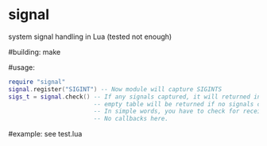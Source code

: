 # signal
system signal handling in Lua (tested not enough)

#building:
make

#usage:
```lua
require "signal"
signal.register("SIGINT") -- Now module will capture SIGINTS
sigs_t = signal.check() -- If any signals captured, it will returned in the table
                        -- empty table will be returned if no signals captured yet
                        -- In simple words, you have to check for received signals periodically.
                        -- No callbacks here.
```

#example:
see test.lua

